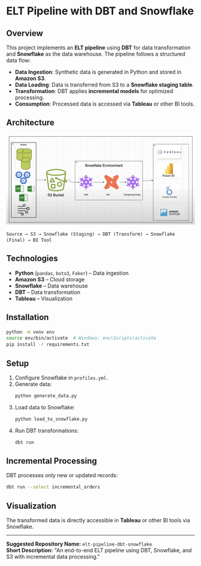# ELT Pipeline with DBT and Snowflake

## Overview

This project implements an **ELT pipeline** using **DBT** for data transformation and **Snowflake** as the data warehouse. The pipeline follows a structured data flow:

- **Data Ingestion**: Synthetic data is generated in Python and stored in **Amazon S3**.
- **Data Loading**: Data is transferred from S3 to a **Snowflake staging table**.
- **Transformation**: DBT applies **incremental models** for optimized processing.
- **Consumption**: Processed data is accessed via **Tableau** or other BI tools.

## Architecture

![architecture](https://github.com/sahilbishnoi26/Incremental-ETL-Pipeline-DBT-Snowflake-Tableau/blob/main/img1.png)

```
Source → S3 → Snowflake (Staging) → DBT (Transform) → Snowflake (Final) → BI Tool
```

## Technologies

- **Python** (`pandas`, `boto3`, `Faker`) – Data ingestion
- **Amazon S3** – Cloud storage
- **Snowflake** – Data warehouse
- **DBT** – Data transformation
- **Tableau** – Visualization

## Installation

```sh
python -m venv env
source env/bin/activate  # Windows: env\Scripts\activate
pip install -r requirements.txt
```

## Setup

1. Configure Snowflake in `profiles.yml`.
2. Generate data:
   ```sh
   python generate_data.py
   ```
3. Load data to Snowflake:
   ```sh
   python load_to_snowflake.py
   ```
4. Run DBT transformations:
   ```sh
   dbt run
   ```

## Incremental Processing

DBT processes only new or updated records:

```sh
dbt run --select incremental_orders
```

## Visualization

The transformed data is directly accessible in **Tableau** or other BI tools via Snowflake.

---

**Suggested Repository Name:** `elt-pipeline-dbt-snowflake`  
**Short Description:** "An end-to-end ELT pipeline using DBT, Snowflake, and S3 with incremental data processing."
